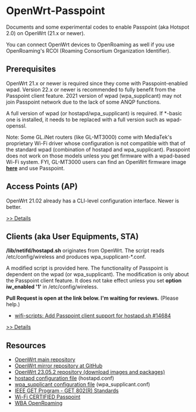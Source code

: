 # OpenWrt-Passpoint

Documents and some experimental codes to enable Passpoint (aka Hotspot 2.0) on OpenWrt (21.x or newer). 

You can connect OpenWrt devices to OpenRoaming as well if you use OpenRoaming's RCOI (Roaming Consortium Organization Identifier).

## Prerequisites

OpenWrt 21.x or newer is required since they come with Passpoint-enabled wpad. 
Version 22.x or newer is recommended to fully benefit from the Passpoint client feature.
2021 version of wpad (wpa_supplicant) may not join Passpoint network due to the lack of some ANQP functions.

A full version of wpad (or hostapd/wpa_supplicant) is required. If *-basic one is installed, it needs to be replaced with a full version such as wpad-openssl.

Note: Some GL.iNet routers (like GL-MT3000) come with MediaTek's proprietary Wi-Fi driver whose configuration is not compatible with that of the standard wpad (combination of hostapd and wpa_supplicant). 
Passpoint does not work on those models unless you get firmware with a wpad-based Wi-Fi system. FYI, GL-MT3000 users can find an OpenWrt firmware image **[here](https://downloads.openwrt.org/releases/23.05.2/targets/mediatek/filogic/)** and use Passpoint.

## Access Points (AP)

OpenWrt 21.02 already has a CLI-level configuration interface.
Newer is better.

[>> Details](ap/README.md)


## Clients (aka User Equipments, STA)

**/lib/netifd/hostapd.sh** originates from OpenWrt.
The script reads /etc/config/wireless and produces wpa_supplicant-*.conf.

A modified script is provided here.
The functionality of Passpoint is dependent on the wpad (or wpa_supplicant). 
The modification is only about the Passpoint client feature.
It does not take effect unless you set **option iw_enabled '1'** in /etc/config/wireless.

**Pull Request is open at the link below. I'm waiting for reviews.** (Please help.)
- [wifi-scripts: Add Passpoint client support for hostapd.sh \#14684](https://github.com/openwrt/openwrt/pull/14684)

[>> Details](sta/README.md)

## Resources
- [OpenWrt main repository](https://git.openwrt.org/openwrt/openwrt.git)
- [OpenWrt mirror repository at GitHub](https://github.com/openwrt/openwrt)
- [OpenWrt 23.05.2 repository (download images and packages)](https://downloads.openwrt.org/releases/23.05.2/)
- [hostapd configuration file](https://w1.fi/cgit/hostap/plain/hostapd/hostapd.conf) (hostapd.conf)
- [wpa_supplicant configuration file](https://w1.fi/cgit/hostap/plain/wpa_supplicant/wpa_supplicant.conf) (wpa_supplicant.conf)
- [IEEE GET Program - GET 802(R) Standards](https://ieeexplore.ieee.org/browse/standards/get-program/page/series?id=68)
- [Wi-Fi CERTIFIED Passpoint](https://www.wi-fi.org/discover-wi-fi/passpoint)
- [WBA OpenRoaming](https://wballiance.com/openroaming/)
